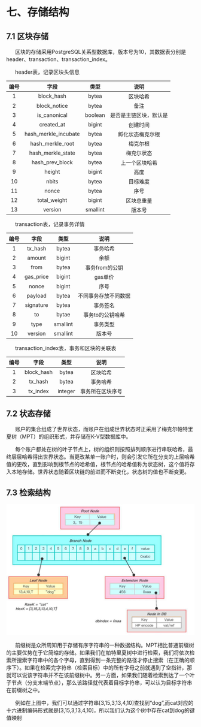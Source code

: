 # 七、存储结构
## 7.1 区块存储
&#160;&#160;&#160;&#160;&#160;&#160;区块的存储采用PostgreSQL关系型数据库，版本号为10，其数据表分别是header、transaction、transaction_index。

&#160;&#160;&#160;&#160;&#160;&#160;header表，记录区块头信息

|编号 | 字段|类型|说明|
|:----:|:----:|:----:|:----:|
|1|block_hash|bytea|区块哈希
|2|block_notice|bytea|备注
|3|is_canonical|boolean|是否是主链区块，默认是
|4|created_at|bigint|创建时间
|5|hash_merkle_incubate|bytea|孵化状态梅克尔根
|6|hash_merkle_root|bytea|梅克尔根
|7|hash_merkle_state|bytea|梅克尔状态
|8|hash_prev_block|bytea|上一个区块哈希
|9|height|bigint|高度
|10|nbits|bytea|目标难度
|11|nonce|bytea|序号
|12|total_weight|bigint|区块总重量
|13|version|smallint|版本号

&#160;&#160;&#160;&#160;&#160;&#160;transaction表，记录事务详情

|编号| 字段|类型|说明
|:----:|:----:|:----:|:----:|
|1|tx_hash| bytea|事务哈希
|2|amount|bigint|余额
|3|from|bytea|事务from的公钥
|4|gas_price|bigint|gas单价
|5|nonce|bigint|序号
|6|payload|bytea|不同事务存放不同数据
|7|signature|bytea|事务签名
|8|to|bytae|事务to的公钥哈希
|9|type|smallint|事务类型
|10|version|smallint|版本号

&#160;&#160;&#160;&#160;&#160;&#160;transaction_index表，事务和区块的关联表

|编号 | 字段|类型|说明
|:----:|:----:|:----:|:----:|
|1|block_hash|bytea|区块哈希
|2|tx_hash|bytea|事务哈希
|3|tx_index|integer|事务所在区块序号

## 7.2 状态存储
&#160;&#160;&#160;&#160;&#160;&#160;账户的集合组成了世界状态，而账户在组成世界状态时正采用了梅克尔帕特里夏树（MPT）的组织形式，并存储在K-V型数据库中。

&#160;&#160;&#160;&#160;&#160;&#160;每个账户都处在树的叶子节点上，树的组织则按照排列顺序进行串联哈希，最终层层哈希得出世界状态。当更改某单一账户时，则会引发它所在分支的上层哈希值的更改，直到影响到根节点的哈希值，根节点的哈希值称为状态树，这个值将存入本地存储。世界状态随着区块链的前进而不断变化，状态树的值也不断变更。

## 7.3 检索结构

![状态树](img/search.png)

 &#160;&#160;&#160;&#160;&#160;&#160;前缀树是众所周知用于存储有序字符串的一种数据结构。MPT相比普通前缀树的主要优势在于它简缩的存储。如果我们在帕特里夏树中进行检索，我们将依次检索所搜索字符串中的各个字母，直到得到一条完整的路径才停止搜索（在正确的顺序下）。如果在检索完字符串（检索目标）中的所有字母之前就遇到了空指针，那就可以说该字符串并不在该前缀树中。另一方面，如果我们随着检索到达了一个叶子节点（分支末端节点），那么该路径就代表着目标字符串，可以认为目标字符串在前缀树之中。

&#160;&#160;&#160;&#160;&#160;&#160;例如在上图中，我们可以通过字符串[3,15,3,13,4,10]查找到“dog”,而cat对应的十六进制编码形式就是[3,15,3,13,4,10]，所以我们认为这个树中存在cat到dog的键值映射